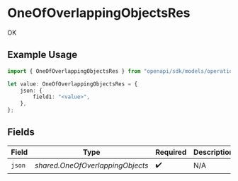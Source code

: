 # OneOfOverlappingObjectsRes

OK

## Example Usage

```typescript
import { OneOfOverlappingObjectsRes } from "openapi/sdk/models/operations";

let value: OneOfOverlappingObjectsRes = {
    json: {
        field1: "<value>",
    },
};
```

## Fields

| Field                            | Type                             | Required                         | Description                      |
| -------------------------------- | -------------------------------- | -------------------------------- | -------------------------------- |
| `json`                           | *shared.OneOfOverlappingObjects* | :heavy_check_mark:               | N/A                              |
